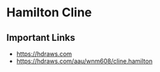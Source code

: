 # Hamilton Cline

## Important Links

- https://hdraws.com
- https://hdraws.com/aau/wnm608/cline.hamilton